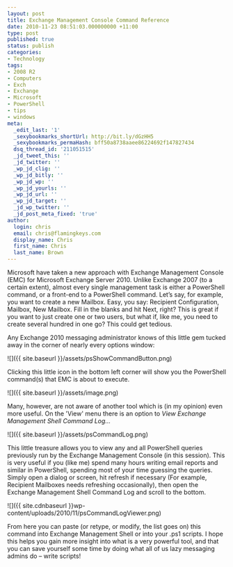 ```yaml
---
layout: post
title: Exchange Management Console Command Reference
date: 2010-11-23 08:51:03.000000000 +11:00
type: post
published: true
status: publish
categories:
- Technology
tags:
- 2008 R2
- Computers
- Exch
- Exchange
- Microsoft
- PowerShell
- tips
- windows
meta:
  _edit_last: '1'
  _sexybookmarks_shortUrl: http://bit.ly/dGzHH5
  _sexybookmarks_permaHash: bff50a8738aaee86224692f147827434
  dsq_thread_id: '211051515'
  _jd_tweet_this: ''
  _jd_twitter: ''
  _wp_jd_clig: ''
  _wp_jd_bitly: ''
  _wp_jd_wp: ''
  _wp_jd_yourls: ''
  _wp_jd_url: ''
  _wp_jd_target: ''
  _jd_wp_twitter: ''
  _jd_post_meta_fixed: 'true'
author:
  login: chris
  email: chris@flamingkeys.com
  display_name: Chris
  first_name: Chris
  last_name: Brown
---
```


Microsoft have taken a new approach with Exchange Management Console (EMC) for Microsoft Exchange Server 2010. Unlike Exchange 2007 (to a certain extent), almost every single management task is either a PowerShell command, or a front-end to a PowerShell command. Let’s say, for example, you want to create a new Mailbox. Easy, you say: Recipient Configuration, Mailbox, New Mailbox. Fill in the blanks and hit Next, right? This is great if you want to just create one or two users, but what if, like me, you need to create several hundred in one go? This could get tedious.

Any Exchange 2010 messaging administrator knows of this little gem tucked away in the corner of nearly every options window:

![]({{ site.baseurl }}/assets/psShowCommandButton.png)

Clicking this little icon in the bottom left corner will show you the PowerShell command(s) that EMC is about to execute.

![]({{ site.baseurl }}/assets/image.png)

Many, however, are not aware of another tool which is (in my opinion) even more useful. On the 'View' menu there is an option to _View Exchange Management Shell Command Log..._

![]({{ site.baseurl }}/assets/psCommandLog.png)

This little treasure allows you to view any and all PowerShell queries previously run by the Exchange Management Console (in this session). This is very useful if you (like me) spend many hours writing email reports and similar in PowerShell, spending most of your time guessing the queries. Simply open a dialog or screen, hit refresh if necessary (For example, Recipient Mailboxes needs refreshing occasionally), then open the Exchange Management Shell Command Log and scroll to the bottom.

![]({{ site.cdnbaseurl }}wp-content/uploads/2010/11/psCommandLogViewer.png)

From here you can paste (or retype, or modify, the list goes on) this command into Exchange Management Shell or into your .ps1 scripts. I hope this helps you gain more insight into what is a very powerful tool, and that you can save yourself some time by doing what all of us lazy messaging admins do – write scripts!
